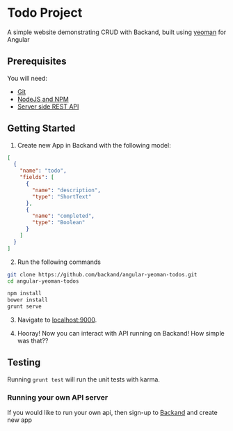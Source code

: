 # Todo Project
A simple website demonstrating CRUD with Backand, built using [yeoman](http://yeoman.io/) for Angular

## Prerequisites
You will need:
* [Git](http://git-scm.com/)
* [NodeJS and NPM](https://gist.github.com/isaacs/579814)
* [Server side REST API](https://www.backand.com)

## Getting Started

1. Create new App in Backand with the following model:
 
```json
[
  {
    "name": "todo",
    "fields": [
      {
        "name": "description",
        "type": "ShortText"
      },
      {
        "name": "completed",
        "type": "Boolean"
      }
    ]
  }
]
```

2. Run the following commands

  ```bash
  git clone https://github.com/backand/angular-yeoman-todos.git
  cd angular-yeoman-todos

  npm install
  bower install
  grunt serve
  ```

3. Navigate to [localhost:9000](http://localhost:9000).

4. Hooray! Now you can interact with API running on Backand! How simple was that??

## Testing

Running `grunt test` will run the unit tests with karma.

### Running your own API server

If you would like to run your own api, then sign-up to [Backand](https://wwww.backand.com) and create new app
